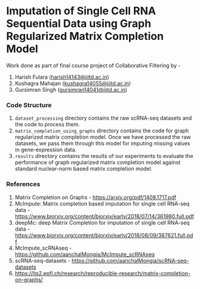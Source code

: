 # Imputation of Single Cell RNA Sequential Data using Graph Regularized Matrix Completion Model

Work done as part of final course project of Collaborative Filtering by -

1. Harish Fulara (harish14143@iiitd.ac.in)
2. Kushagra Mahajan (kushagra14055@iiitd.ac.in)
3. Gursimran Singh (gursimran14041@iiitd.ac.in)

### Code Structure

1. `dataset_processing` directory contains the raw scRNA-seq datasets and the code to process them.
2. `matrix_completion_using_graphs` directory contains the code for graph regularized matrix completion model. Once we have processed the raw datasets, we pass them through this model for imputing missing values in gene-expression data.
3. `results` directory contains the results of our experiments to evaluate the performance of graph regularized matrix completion model against standard nuclear-norm based matrix completion model.

### References

1. Matrix Completion on Graphs - https://arxiv.org/pdf/1408.1717.pdf
2. McImpute: Matrix completion based imputation for single cell RNA-seq data - https://www.biorxiv.org/content/biorxiv/early/2018/07/14/361980.full.pdf
3. deepMc: deep Matrix Completion for imputation of single cell RNA-seq data - https://www.biorxiv.org/content/biorxiv/early/2018/08/09/387621.full.pdf
4. McImpute_scRNAseq - https://github.com/aanchalMongia/McImpute_scRNAseq
5. scRNA-seq-datasets - https://github.com/aanchalMongia/scRNA-seq-datasets
6. https://lts2.epfl.ch/research/reproducible-research/matrix-completion-on-graphs/
